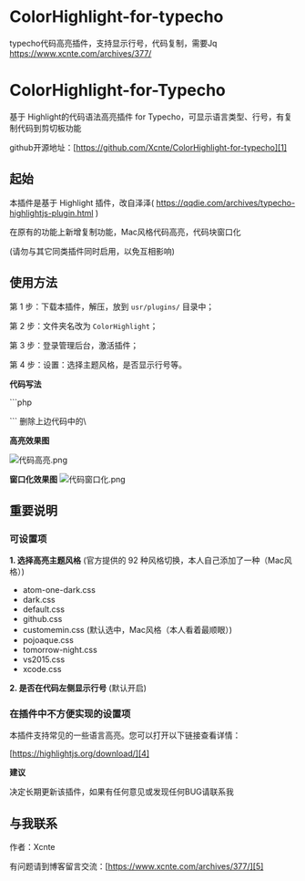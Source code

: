 # ColorHighlight-for-typecho
typecho代码高亮插件，支持显示行号，代码复制，需要Jq https://www.xcnte.com/archives/377/

# ColorHighlight-for-Typecho

基于 Highlight的代码语法高亮插件 for Typecho，可显示语言类型、行号，有复制代码到剪切板功能

github开源地址：[https://github.com/Xcnte/ColorHighlight-for-typecho][1]

## 起始

本插件是基于 Highlight 插件，改自泽泽( https://qqdie.com/archives/typecho-highlightjs-plugin.html )

在原有的功能上新增复制功能，Mac风格代码高亮，代码块窗口化

(请勿与其它同类插件同时启用，以免互相影响)


## 使用方法

第 1 步：下载本插件，解压，放到 `usr/plugins/` 目录中；

第 2 步：文件夹名改为 `ColorHighlight`；

第 3 步：登录管理后台，激活插件；

第 4 步：设置：选择主题风格，是否显示行号等。

**代码写法**

\```php
<?php echo 'hello jrotty!'; ?>
\```
删除上边代码中的\

**高亮效果图**

![代码高亮.png][3]

**窗口化效果图**
![代码窗口化.png][6]

## 重要说明

### 可设置项

**1. 选择高亮主题风格** (官方提供的 92 种风格切换，本人自己添加了一种（Mac风格）)

- atom-one-dark.css
- dark.css
- default.css
- github.css
- customemin.css (默认选中，Mac风格（本人看着最顺眼）)
- pojoaque.css
- tomorrow-night.css
- vs2015.css
- xcode.css

**2. 是否在代码左侧显示行号** (默认开启)

### 在插件中不方便实现的设置项

本插件支持常见的一些语言高亮。您可以打开以下链接查看详情：

[https://highlightjs.org/download/][4]


**建议**

决定长期更新该插件，如果有任何意见或发现任何BUG请联系我

## 与我联系

作者：Xcnte

有问题请到博客留言交流：[https://www.xcnte.com/archives/377/][5]


  [1]: https://github.com/Xcnte/ColorHighlight-for-typecho
  [3]: https://ws4.sinaimg.cn/large/006Xmmmgly1g0bvlwxnrkj30l10ivjsb.jpg
  [4]: https://highlightjs.org/download/
  [5]: https://www.xcnte.com/archives/377/
  [6]: https://ws4.sinaimg.cn/large/006Xmmmgly1g0bvmkyoztj319w0na795.jpg

